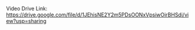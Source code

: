 Video Drive Link: https://drive.google.com/file/d/1JEhisNE2Y2m5PDsOONxVpsiwOirBHSdi/view?usp=sharing

